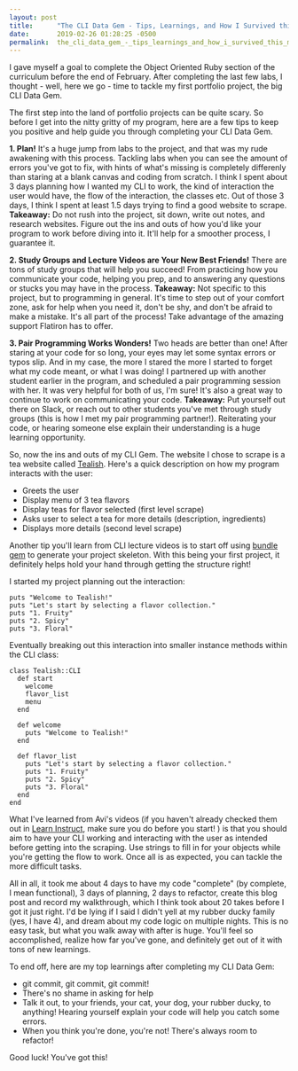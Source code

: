 ```yaml
---
layout: post
title:      "The CLI Data Gem - Tips, Learnings, and How I Survived this Milestone"
date:       2019-02-26 01:28:25 -0500
permalink:  the_cli_data_gem_-_tips_learnings_and_how_i_survived_this_milestone
---
```


I gave myself a goal to complete the Object Oriented Ruby section of the curriculum before the end of February. After completing the last few labs, I thought - well, here we go - time to tackle my first portfolio project, the big CLI Data Gem. 

The first step into the land of portfolio projects can be quite scary. So before I get into the nitty gritty of my program, here are a few tips to keep you positive and help guide you through completing your CLI Data Gem.

**1. Plan!** 
It's a huge jump from labs to the project, and that was my rude awakening with this process. Tackling labs when you can see the amount of errors you've got to fix, with hints of what's missing is completely differenly than staring at a blank canvas and coding from scratch. I think I spent about 3 days planning how I wanted my CLI to work, the kind of interaction the user would have, the flow of the interaction, the classes etc. Out of those 3 days, I think I spent at least 1.5 days trying to find a good website to scrape.
**Takeaway:** Do not rush into the project, sit down, write out notes, and research websites. Figure out the ins and outs of how you'd like your program to work before diving into it. It'll help for a smoother process, I guarantee it. 

**2. Study Groups and Lecture Videos are Your New Best Friends!**
There are tons of study groups that will help you succeed! From practicing how you communicate your code, helping you prep, and to answering any questions or stucks you may have in the process. 
**Takeaway:** Not specific to this project, but to programming in general. It's time to step out of your comfort zone, ask for help when you need it, don't be shy, and don't be afraid to make a mistake. It's all part of the process! Take advantage of the amazing support Flatiron has to offer. 

**3. Pair Programming Works Wonders!**
Two heads are better than one! After staring at your code for so long, your eyes may let some syntax errors or typos slip. And in my case, the more I stared the more I started to forget what my code meant, or what I was doing! I partnered up with another student earlier in the program, and scheduled a pair programming session with her. It was very helpful for both of us, I'm sure! It's also a great way to continue to work on communicating your code. 
**Takeaway:** Put yourself out there on Slack, or reach out to other students you've met through study groups (this is how I met my pair programming partner!). Reiterating your code, or hearing someone else explain their understanding is a huge learning opportunity.

So, now the ins and outs of my CLI Gem. The website I chose to scrape is a tea website called [Tealish](https://tealish.com/). Here's a quick description on how my program interacts with the user:
* Greets the user
* Display menu of 3 tea flavors
* Display teas for flavor selected (first level scrape)
* Asks user to select a tea for more details (description, ingredients)
* Displays more details (second level scrape)

Another tip you'll learn from CLI lecture videos is to start off using [bundle gem](https://bundler.io/v2.0/man/bundle-gem.1.html) to generate your project skeleton. With this being your first project, it definitely helps hold your hand through getting the structure right! 

I started my project planning out the interaction:

```
puts "Welcome to Tealish!"
puts "Let's start by selecting a flavor collection."
puts "1. Fruity"
puts "2. Spicy"
puts "3. Floral"

```

Eventually breaking out this interaction into smaller instance methods within the CLI class:
```
class Tealish::CLI
  def start
    welcome 
    flavor_list
    menu
  end

  def welcome
    puts "Welcome to Tealish!"
  end 

  def flavor_list
    puts "Let's start by selecting a flavor collection."
    puts "1. Fruity"
    puts "2. Spicy"
    puts "3. Floral"
  end
end
```
What I've learned from Avi's videos (if you haven't already checked them out in [Learn Instruct](http://instruction.learn.co/student/video_lectures#/), make sure you do before you start! ) is that you should aim to have your CLI working and interacting with the user as intended before getting into the scraping. Use strings to fill in for your objects while you're getting the flow to work. Once all is as expected, you can tackle the more difficult tasks. 

All in all, it took me about 4 days to have my code "complete" (by complete, I mean functional), 3 days of planning, 2 days to refactor, create this blog post and record my walkthrough, which I think took about 20 takes before I got it just right. I'd be lying if I said I didn't yell at my rubber ducky family (yes, I have 4), and dream about my code logic on multiple nights. This is no easy task, but what you walk away with after is huge. You'll feel so accomplished, realize how far you've gone, and definitely get out of it with tons of new learnings. 

To end off, here are my top learnings after completing my CLI Data Gem:
* git commit, git commit, git commit!
* There's no shame in asking for help 
* Talk it out, to your friends, your cat, your dog, your rubber ducky, to anything! Hearing yourself explain your code will help you catch some errors.
* When you think you're done, you're not! There's always room to refactor! 

Good luck! You've got this! 

